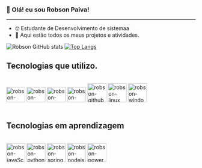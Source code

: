 ### 👋 Olá! eu sou Robson Paiva! 
***

* 🤓 Estudante de Desenvolvimento de sistemaa
* 📁 Aqui estão todos os meus projetos e atividades.



![Robson GitHub stats](https://github-readme-stats.vercel.app/api?username=Shift-ky&show_icons=true&theme=dracula&card_width=400px) [![Top Langs](https://github-readme-stats.vercel.app/api/top-langs/?username=Shift-ky&layout=compact&theme=dracula)](https://github.com/Shift-ky)

## Tecnologias que utilizo.

<div style="display: inline_block"><br/>

<img aling="center" alt="robson-html5" height="40" width="50" src="https://cdn.jsdelivr.net/gh/devicons/devicon/icons/html5/html5-original.svg" />
<img aling="center" alt="robson-css3" height="40" width="50" src="https://cdn.jsdelivr.net/gh/devicons/devicon/icons/css3/css3-original.svg" />
<img aling="center" alt="robson-java" height="40" width="50" src="https://cdn.jsdelivr.net/gh/devicons/devicon/icons/java/java-original.svg" />
<img aling="center" alt="robson-mysql" height="40" width="50" src="https://cdn.jsdelivr.net/gh/devicons/devicon/icons/mysql/mysql-plain-wordmark.svg" />
<img aling="center" alt="robson-github" heigth="40" width="50" src="https://cdn.jsdelivr.net/gh/devicons/devicon/icons/github/github-original-wordmark.svg" />
<img aling="center" alt="robson-linux" heigth="40" width="50" src="https://cdn.jsdelivr.net/gh/devicons/devicon/icons/linux/linux-original.svg" />
<img aling="center" alt="robson-windown" heigth="40" width="50"  src="https://cdn.jsdelivr.net/gh/devicons/devicon/icons/windows8/windows8-original.svg" />
          
</div><br/>

## Tecnologias em aprendizagem
<div style="display: inline_block"><br/>

<img aling="center" alt="robson-javaScript" heigth="40" width="50" src="https://cdn.jsdelivr.net/gh/devicons/devicon/icons/javascript/javascript-original.svg" />
<img aling="center" alt="robson-python" heigth="40" width="50" src="https://cdn.jsdelivr.net/gh/devicons/devicon/icons/python/python-original.svg" />
<img aling="center" alt="robson-spring" heigth="40" width="50" src="https://cdn.jsdelivr.net/gh/devicons/devicon/icons/spring/spring-original-wordmark.svg" />
<img aling="center" alt="robson-nodejs" heigth="40" width="50" src="https://cdn.jsdelivr.net/gh/devicons/devicon/icons/nodejs/nodejs-original.svg" />
<img aling="center" alt="robson-powerBi" heigth="40" width="50" src=https://cdn0.iconfinder.com/data/icons/social-media-logo-4/32/Social_Media_power_bi-512.png>

</div><br/>



